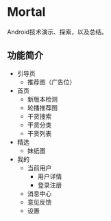 # Mortal
Android技术演示、探索，以及总结。

## 功能简介

* 引导页
    * 推荐图（广告位）
* 首页
    * 新版本检测
    * 轮播推荐图
    * 干货搜索
    * 干货分类
    * 干货列表
* 精选
    * 妹纸图
* 我的
    * 当前用户
        * 用户详情
        * 登录注册
    * 消息中心
    * 意见反馈
    * 设置
